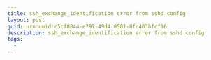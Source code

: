 ```yaml
---
title: ssh_exchange_identification error from sshd config
layout: post
guid: urn:uuid:c5cf8844-e797-49d4-8501-8fc403bfcf16
description: ssh_exchange_identification error from sshd config
tags:
  - 
---
```



